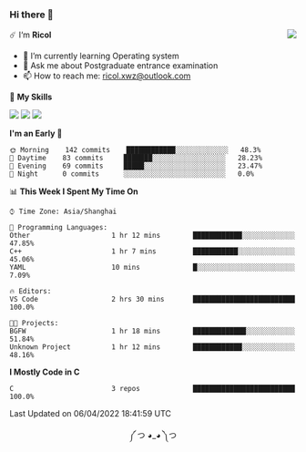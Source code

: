 ### Hi there 👋

<a href="#">
  <img align="right" src="https://github-readme-stats.vercel.app/api?username=Ricolxwz&count_private=true&show_icons=true&theme=prussian" />
</a>

☄️ I‘m **Ricol**

- 🌱 I’m currently learning Operating system
- 💬 Ask me about Postgraduate entrance examination
- 📫 How to reach me: ricol.xwz@outlook.com

🌟 **My Skills**

![](https://img.shields.io/badge/-Git-000000?style=flat-square&logo=git&logoColor=fff)
![](https://img.shields.io/badge/-C-3e74a2?style=flat-square&logo=C&logoColor=fff)
![](https://img.shields.io/badge/-Python-4fc08d?style=flat-square&logo=python&logoColor=fff)

<!--START_SECTION:waka-->
**I'm an Early 🐤** 

```text
🌞 Morning    142 commits    ████████████░░░░░░░░░░░░░   48.3% 
🌆 Daytime    83 commits     ███████░░░░░░░░░░░░░░░░░░   28.23% 
🌃 Evening    69 commits     █████░░░░░░░░░░░░░░░░░░░░   23.47% 
🌙 Night      0 commits      ░░░░░░░░░░░░░░░░░░░░░░░░░   0.0%

```


📊 **This Week I Spent My Time On** 

```text
⌚︎ Time Zone: Asia/Shanghai

💬 Programming Languages: 
Other                    1 hr 12 mins        ████████████░░░░░░░░░░░░░   47.85% 
C++                      1 hr 7 mins         ███████████░░░░░░░░░░░░░░   45.06% 
YAML                     10 mins             █░░░░░░░░░░░░░░░░░░░░░░░░   7.09%

🔥 Editors: 
VS Code                  2 hrs 30 mins       █████████████████████████   100.0%

🐱‍💻 Projects: 
BGFW                     1 hr 18 mins        █████████████░░░░░░░░░░░░   51.84% 
Unknown Project          1 hr 12 mins        ████████████░░░░░░░░░░░░░   48.16%

```

**I Mostly Code in C** 

```text
C                        3 repos             █████████████████████████   100.0%

```



 Last Updated on 06/04/2022 18:41:59 UTC
<!--END_SECTION:waka-->

<div align="center">
༼ つ ◕_◕ ༽つ
</div>
